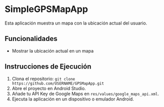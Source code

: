 # SimpleGPSMapApp

Esta aplicación muestra un mapa con la ubicación actual del usuario.

## Funcionalidades

- Mostrar la ubicación actual en un mapa

## Instrucciones de Ejecución

1. Clona el repositorio: `git clone https://github.com/USERNAME/GPSMapApp.git`
2. Abre el proyecto en Android Studio.
3. Añade tu API Key de Google Maps en `res/values/google_maps_api.xml`.
4. Ejecuta la aplicación en un dispositivo o emulador Android.
